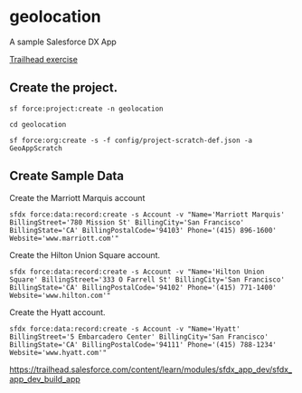 # geolocation
A sample Salesforce DX App

[Trailhead exercise](https://trailhead.salesforce.com/content/learn/modules/sfdx_app_dev/sfdx_app_dev_create_app)


## Create the project.

```
sf force:project:create -n geolocation
```

```
cd geolocation
```

```
sf force:org:create -s -f config/project-scratch-def.json -a GeoAppScratch
```


## Create Sample Data

Create the Marriott Marquis account
```
sfdx force:data:record:create -s Account -v "Name='Marriott Marquis' BillingStreet='780 Mission St' BillingCity='San Francisco' BillingState='CA' BillingPostalCode='94103' Phone='(415) 896-1600' Website='www.marriott.com'"
```

Create the Hilton Union Square account.
```
sfdx force:data:record:create -s Account -v "Name='Hilton Union Square' BillingStreet='333 O Farrell St' BillingCity='San Francisco' BillingState='CA' BillingPostalCode='94102' Phone='(415) 771-1400' Website='www.hilton.com'"
```

Create the Hyatt account.
```
sfdx force:data:record:create -s Account -v "Name='Hyatt' BillingStreet='5 Embarcadero Center' BillingCity='San Francisco' BillingState='CA' BillingPostalCode='94111' Phone='(415) 788-1234' Website='www.hyatt.com'"
```

https://trailhead.salesforce.com/content/learn/modules/sfdx_app_dev/sfdx_app_dev_build_app
